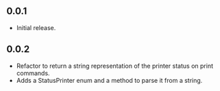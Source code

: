 ## 0.0.1

* Initial release.

## 0.0.2

* Refactor to return a string representation of the printer status on print commands.
* Adds a StatusPrinter enum and a method to parse it from a string.